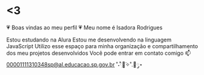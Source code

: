 # <3
💗 Boas vindas ao meu perfil 💗
Meu nome é Isadora Rodrigues

Estou estudando na Alura
Estou me desenvolvendo na linguagem JavaScript
Utilizo esse espaço para minha organização e compartilhamento dos meu projetos desenvolvidos
Você pode entrar em contato comigo 📫
00001111310348sp@al.educacao.sp.gov.br
˚˖𓍢ִ໋🌷͙֒✧˚.🎀༘⋆
